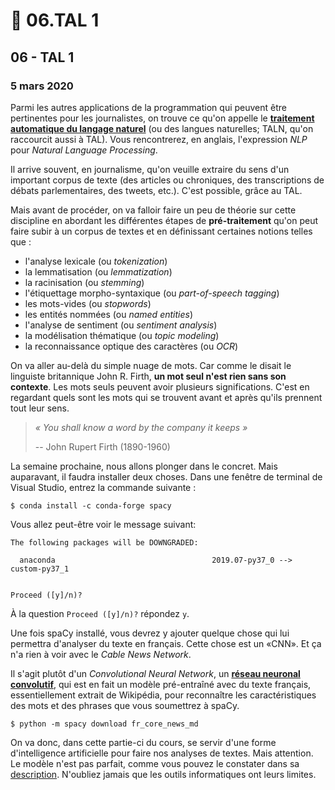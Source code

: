 # 👅 06.TAL 1

## 06 - TAL 1

### 5 mars 2020

Parmi les autres applications de la programmation qui peuvent être pertinentes pour les journalistes, on trouve ce qu'on appelle le [**traitement automatique du langage naturel**](https://fr.wikipedia.org/wiki/Traitement\_automatique\_du\_langage\_naturel) (ou des langues naturelles; TALN, qu'on raccourcit aussi à TAL). Vous rencontrerez, en anglais, l'expression _NLP_ pour _Natural Language Processing_.

Il arrive souvent, en journalisme, qu'on veuille extraire du sens d'un important corpus de texte (des articles ou chroniques, des transcriptions de débats parlementaires, des tweets, etc.). C'est possible, grâce au TAL.

Mais avant de procéder, on va falloir faire un peu de théorie sur cette discipline en abordant les différentes étapes de **pré-traitement** qu'on peut faire subir à un corpus de textes et en définissant certaines notions telles que :

* l'analyse lexicale (ou _tokenization_)
* la lemmatisation (ou _lemmatization_)
* la racinisation (ou _stemming_)
* l'étiquettage morpho-syntaxique (ou _part-of-speech tagging_)
* les mots-vides (ou _stopwords_)
* les entités nommées (ou _named entities_)
* l'analyse de sentiment (ou _sentiment analysis_)
* la modélisation thématique (ou _topic modeling_)
* la reconnaissance optique des caractères (ou _OCR_)

On va aller au-delà du simple nuage de mots. Car comme le disait le linguiste britannique John R. Firth, **un mot seul n'est rien sans son contexte**. Les mots seuls peuvent avoir plusieurs significations. C'est en regardant quels sont les mots qui se trouvent avant et après qu'ils prennent tout leur sens.

> _« You shall know a word by the company it keeps »_
>
> \-- John Rupert Firth (1890-1960)

La semaine prochaine, nous allons plonger dans le concret. Mais auparavant, il faudra installer deux choses. Dans une fenêtre de terminal de Visual Studio, entrez la commande suivante :

```
$ conda install -c conda-forge spacy
```

Vous allez peut-être voir le message suivant:

```
The following packages will be DOWNGRADED:

  anaconda                                   2019.07-py37_0 --> custom-py37_1


Proceed ([y]/n)? 
```

À la question `Proceed ([y]/n)?` répondez `y`.

Une fois spaCy installé, vous devrez y ajouter quelque chose qui lui permettra d'analyser du texte en français. Cette chose est un «CNN». Et ça n'a rien à voir avec le _Cable News Network_.

Il s'agit plutôt d'un _Convolutional Neural Network_, un [**réseau neuronal convolutif**](https://fr.wikipedia.org/wiki/R%C3%A9seau\_neuronal\_convolutif), qui est en fait un modèle pré-entraîné avec du texte français, essentiellement extrait de Wikipédia, pour reconnaître les caractéristiques des mots et des phrases que vous soumettrez à spaCy.

```
$ python -m spacy download fr_core_news_md
```

On va donc, dans cette partie-ci du cours, se servir d'une forme d'intelligence artificielle pour faire nos analyses de textes. Mais attention. Le modèle n'est pas parfait, comme vous pouvez le constater dans sa [description](https://github.com/explosion/spacy-models/releases/tag/fr\_core\_news\_md-2.2.5). N'oubliez jamais que les outils informatiques ont leurs limites.
